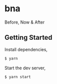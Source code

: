 # bna

Before, Now & After

## Getting Started

Install dependencies,

```bash
$ yarn
```

Start the dev server,

```bash
$ yarn start
```
